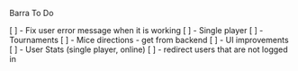 Barra To Do

[ ] - Fix user error message when it is working
[ ] - Single player
[ ] - Tournaments
[ ] - Mice directions - get from backend
[ ] - UI improvements
[ ] - User Stats (single player, online)
[ ] - redirect users that are not logged in